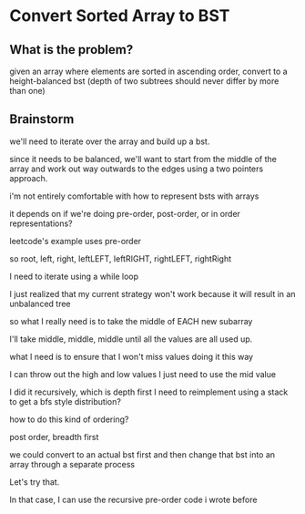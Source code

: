 # Convert Sorted Array to BST

## What is the problem?

given an array where elements are sorted in ascending order, convert to a height-balanced bst (depth of two subtrees should never differ by more than one)

## Brainstorm

we'll need to iterate over the array and build up a bst.

since it needs to be balanced, we'll want to start from the middle of the array and work out way outwards to the edges using a two pointers approach.

i'm not entirely comfortable with how to represent bsts with arrays

it depends on if we're doing pre-order, post-order, or in order representations?

leetcode's example uses pre-order

so root, left, right, leftLEFT, leftRIGHT, rightLEFT, rightRight

I need to iterate using a while loop

I just realized that my current strategy won't work because it will result in an unbalanced tree

so what I really need is to take the middle of EACH new subarray

I'll take middle, middle, middle until all the values are all used up.

what I need is to ensure that I won't miss values doing it this way

I can throw out the high and low values
I just need to use the mid value

I did it recursively, which is depth first
I need to reimplement using a stack to get a bfs style distribution?

how to do this kind of ordering?

post order, breadth first

we could convert to an actual bst first and then change that bst into an array through a separate process

Let's try that.

In that case, I can use the recursive pre-order code i wrote before
